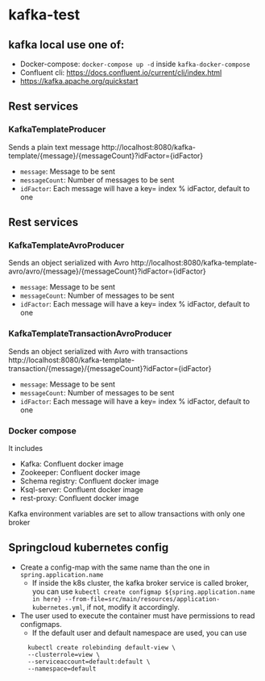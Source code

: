 # kafka-test

## kafka local use one of:
- Docker-compose: `docker-compose up -d` inside `kafka-docker-compose` 
- Confluent cli: https://docs.confluent.io/current/cli/index.html
- https://kafka.apache.org/quickstart


## Rest services
### KafkaTemplateProducer
Sends a plain text message
http://localhost:8080/kafka-template/{message}/{messageCount}?idFactor={idFactor}
- `message`: Message to be sent
- `messageCount`: Number of messages to be sent
- `idFactor`: Each message will have a key= index % idFactor, default to one

## Rest services
### KafkaTemplateAvroProducer
Sends an object serialized with Avro
http://localhost:8080/kafka-template-avro/avro/{message}/{messageCount}?idFactor={idFactor}
- `message`: Message to be sent
- `messageCount`: Number of messages to be sent
- `idFactor`: Each message will have a key= index % idFactor, default to one

### KafkaTemplateTransactionAvroProducer
Sends an object serialized with Avro with transactions
http://localhost:8080/kafka-template-transaction/{message}/{messageCount}?idFactor={idFactor}
- `message`: Message to be sent
- `messageCount`: Number of messages to be sent
- `idFactor`: Each message will have a key= index % idFactor, default to one


### Docker compose

It includes 
- Kafka: Confluent docker image
- Zookeeper: Confluent docker image
- Schema registry: Confluent docker image
- Ksql-server: Confluent docker image
- rest-proxy: Confluent docker image

Kafka environment variables are set to allow transactions with only one broker

## Springcloud kubernetes config

- Create a config-map with the same name than the one in `spring.application.name`
  - If inside the k8s cluster, the kafka broker service is called broker, you can use `kubectl create configmap ${spring.application.name in here} --from-file=src/main/resources/application-kubernetes.yml`, if not, modify it accordingly. 
- The user used to execute the container must have permissions to read configmaps.
  - If the default user and default namespace are used, you can use 
  ```
    kubectl create rolebinding default-view \
    --clusterrole=view \
    --serviceaccount=default:default \
    --namespace=default
  ```
